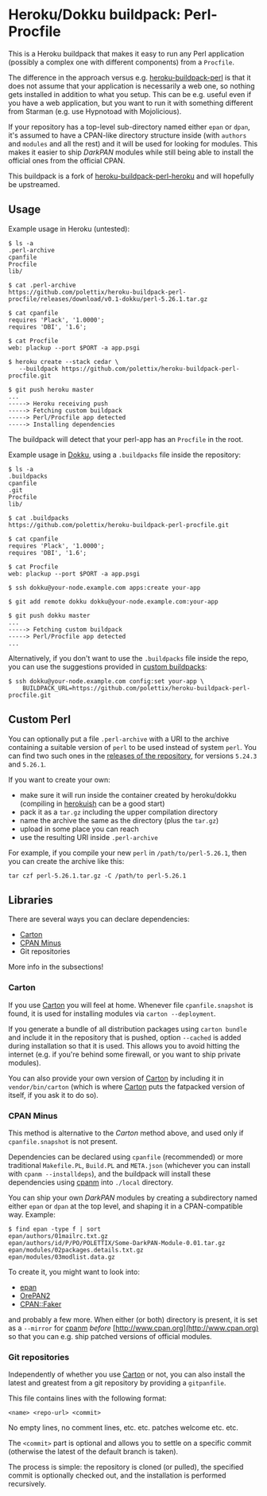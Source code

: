 Heroku/Dokku buildpack: Perl-Procfile
=====================================

This is a Heroku buildpack that makes it easy to run any Perl application
(possibly a complex one with different components) from a `Procfile`.

The difference in the approach versus e.g. [heroku-buildpack-perl][hbp] is
that it does not assume that your application is necessarily a web one, so
nothing gets installed in addition to what you setup. This can be e.g.
useful even if you have a web application, but you want to run it with
something different from Starman (e.g. use Hypnotoad with Mojolicious).

If your repository has a top-level sub-directory named either `epan` or
`dpan`, it's assumed to have a CPAN-like directory structure inside (with
`authors` and `modules` and all the rest) and it will be used for looking
for modules. This makes it easier to ship *DarkPAN* modules while still
being able to install the official ones from the official CPAN.

This buildpack is a fork of [heroku-buildpack-perl-heroku][hbpp] and will
hopefully be upstreamed.

Usage
-----

Example usage in Heroku (untested):

    $ ls -a
    .perl-archive
    cpanfile
    Procfile
    lib/

    $ cat .perl-archive
    https://github.com/polettix/heroku-buildpack-perl-procfile/releases/download/v0.1-dokku/perl-5.26.1.tar.gz

    $ cat cpanfile
    requires 'Plack', '1.0000';
    requires 'DBI', '1.6';

    $ cat Procfile
    web: plackup --port $PORT -a app.psgi    

    $ heroku create --stack cedar \
       --buildpack https://github.com/polettix/heroku-buildpack-perl-procfile.git

    $ git push heroku master
    ...
    -----> Heroku receiving push
    -----> Fetching custom buildpack
    -----> Perl/Procfile app detected
    -----> Installing dependencies

The buildpack will detect that your perl-app has an `Procfile` in the root.

Example usage in [Dokku][], using a `.buildpacks` file inside the
repository:

    $ ls -a
    .buildpacks
    cpanfile
    .git
    Procfile
    lib/

    $ cat .buildpacks
    https://github.com/polettix/heroku-buildpack-perl-procfile.git

    $ cat cpanfile
    requires 'Plack', '1.0000';
    requires 'DBI', '1.6';

    $ cat Procfile
    web: plackup --port $PORT -a app.psgi    

    $ ssh dokku@your-node.example.com apps:create your-app

    $ git add remote dokku dokku@your-node.example.com:your-app

    $ git push dokku master
    ...
    -----> Fetching custom buildpack
    -----> Perl/Procfile app detected
    ...

Alternatively, if you don't want to use the `.buildpacks` file inside the
repo, you can use the suggestions provided in [custom buildpacks][]:

    $ ssh dokku@your-node.example.com config:set your-app \
        BUILDPACK_URL=https://github.com/polettix/heroku-buildpack-perl-procfile.git


Custom Perl
-----------

You can optionally put a file `.perl-archive` with a URI to the archive
containing a suitable version of `perl` to be used instead of system
`perl`. You can find two such ones in the [releases of the
repository][custom-perls], for versions `5.24.3` and `5.26.1`.

If you want to create your own:

- make sure it will run inside the container created by heroku/dokku
  (compiling in [herokuish][] can be a good start)
- pack it as a `tar.gz` including the upper compilation directory
- name the archive the same as the directory (plus the `tar.gz`)
- upload in some place you can reach
- use the resulting URI inside `.perl-archive`

For example, if you compile your new `perl` in
`/path/to/perl-5.26.1`, then you can create the archive like this:

    tar czf perl-5.26.1.tar.gz -C /path/to perl-5.26.1

[custom-perls]: https://github.com/polettix/heroku-buildpack-perl-procfile/releases
[herokuish]: https://github.com/gliderlabs/herokuish

Libraries
---------

There are several ways you can declare dependencies:

- [Carton][carton]
- [CPAN Minus][cpanm]
- Git repositories

More info in the subsections!

### Carton

If you use [Carton][carton] you will feel at home. Whenever file
`cpanfile.snapshot` is found, it is used for installing modules via
`carton --deployment`.

If you generate a bundle of all distribution packages using `carton
bundle` and include it in the repository that is pushed, option `--cached`
is added during installation so that it is used. This allows you to avoid
hitting the internet (e.g. if you're behind some firewall, or you want to
ship private modules).

You can also provide your own version of [Carton][carton] by including it
in `vendor/bin/carton` (which is where [Carton][carton] puts the fatpacked
version of itself, if you ask it to do so).

### CPAN Minus

This method is alternative to the *Carton* method above, and used only if
`cpanfile.snapshot` is not present.

Dependencies can be declared using `cpanfile` (recommended) or more
traditional `Makefile.PL`, `Build.PL` and `META.json` (whichever you can
install with `cpanm --installdeps`), and the buildpack will install these
dependencies using [cpanm][] into `./local` directory.

You can ship your own *DarkPAN* modules by creating a subdirectory named either
`epan` or `dpan` at the top level, and shaping it in a CPAN-compatible way.
Example:

    $ find epan -type f | sort
    epan/authors/01mailrc.txt.gz
    epan/authors/id/P/PO/POLETTIX/Some-DarkPAN-Module-0.01.tar.gz
    epan/modules/02packages.details.txt.gz
    epan/modules/03modlist.data.gz

To create it, you might want to look into:

- [epan][]
- [OrePAN2][]
- [CPAN::Faker][]

and probably a few more. When either (or both) directory is present, it is
set as a `--mirror` for [cpanm][] *before*
[http://www.cpan.org](http://www.cpan.org) so that you can e.g. ship
patched versions of official modules.


### Git repositories

Independently of whether you use [Carton][carton] or not, you can also
install the latest and greatest from a git repository by providing a
`gitpanfile`.

This file contains lines with the following format:

    <name> <repo-url> <commit>

No empty lines, no comment lines, etc. etc. patches welcome etc. etc.

The `<commit>` part is optional and allows you to settle on a specific
commit (otherwise the latest of the default branch is taken).

The process is simple: the repository is cloned (or pulled), the specified
commit is optionally checked out, and the installation is performed
recursively.


[cpanm]: http://cpanmin.us
[carton]: https://metacpan.org/release/Carton
[epan]: https://github.com/polettix/epan
[OrePAN2]: https://github.com/tokuhirom/OrePAN2
[CPAN::Faker]: https://metacpan.org/pod/CPAN::Faker
[Dokku]: http://dokku.viewdocs.io/dokku/
[custom buildpacks]: http://dokku.viewdocs.io/dokku/deployment/methods/buildpacks/#specifying-a-custom-buildpack
[hbp]: https://github.com/miyagawa/heroku-buildpack-perl
[hbpp]: https://github.com/kazeburo/heroku-buildpack-perl-procfile
